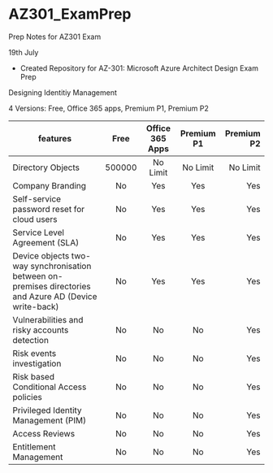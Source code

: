 # AZ301_ExamPrep
Prep Notes for AZ301 Exam

19th July
- Created Repository for AZ-301: Microsoft Azure Architect Design Exam Prep


Designing Identitiy Management

4 Versions: Free, Office 365 apps, Premium P1, Premium P2


| features          | Free          | Office 365 Apps | Premium P1 | Premium P2|
| ----------------- |:-------------:| :--------------:| :---------:| ---------:|
| Directory Objects | 500000        | No Limit        | No Limit   | No Limit  |
| Company Branding  | No            | Yes             | Yes        | Yes       |
| Self-service password reset for cloud users | No         | Yes        | Yes   | Yes  |
| Service Level Agreement (SLA) | No        | Yes        | Yes   | Yes  |
| Device objects two-way synchronisation between on-premises directories and Azure AD (Device write-back) | No        | Yes        | Yes   | Yes  |
| Vulnerabilities and risky accounts detection | No        | No        | No   | Yes  |
| Risk events investigation | No        | No        | No   | Yes  |
| Risk based Conditional Access policies | No        | No        | No   | Yes  |
| Privileged Identity Management (PIM) 	 | No        | No        | No   | Yes  |
| Access Reviews 	 | No        | No        | No   | Yes  |
| Entitlement Management 	 | No        | No        | No   | Yes  |
